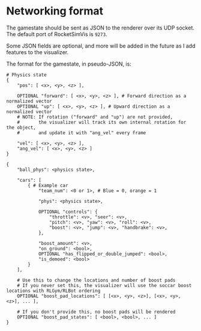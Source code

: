 # Networking format

The gamestate should be sent as JSON to the renderer over its UDP socket.
The default port of RocketSimVis is `9273`.

Some JSON fields are optional, and more will be added in the future as I add features to the visualizer.

The format for the gamestate, in pseudo-JSON, is:

```
# Physics state
{ 
	"pos": [ <x>, <y>, <z> ],
	
	OPTIONAL "forward": [ <x>, <y>, <z> ], # Forward direction as a normalized vector
	OPTIONAL "up": [ <x>, <y>, <z> ], # Upward direction as a normalized vector
	# NOTE: If rotation ("forward" and "up") are not provided, 
	#       the visualizer will track its own internal rotation for the object, 
	#       and update it with "ang_vel" every frame
	
	"vel": [ <x>, <y>, <z> ],
	"ang_vel": [ <x>, <y>, <z> ]
}
```

```
{
	"ball_phys": <physics state>,
	
	"cars": [
		{ # Example car
			"team_num": <0 or 1>, # Blue = 0, orange = 1
			
			"phys": <physics state>,
			
			OPTIONAL "controls": { 
				"throttle": <v>, "seer": <v>, 
				"pitch": <v>, "yaw": <v>, "roll": <v>, 
				"boost": <v>, "jump": <v>, "handbrake": <v>, 
			},
			
			"boost_amount": <v>,
			"on_ground": <bool>,
			OPTIONAL "has_flipped_or_double_jumped": <bool>,
			"is_demoed": <bool>
		}
	],
	
	# Use this to change the locations and number of boost pads
	# If you never set this, the visualizer will use the soccar boost locations with RLGym/RLBot ordering
	OPTIONAL "boost_pad_locations": [ [<x>, <y>, <z>], [<x>, <y>, <z>], ... ],
	
	# If you don't provide this, no boost pads will be rendered
	OPTIONAL "boost_pad_states": [ <bool>, <bool>, ... ]
}
```